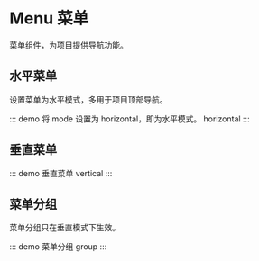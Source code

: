 # Menu 菜单

菜单组件，为项目提供导航功能。

## 水平菜单

设置菜单为水平模式，多用于项目顶部导航。

::: demo 将 mode 设置为 horizontal，即为水平模式。
horizontal
:::

## 垂直菜单

::: demo 垂直菜单
vertical
:::

## 菜单分组

菜单分组只在垂直模式下生效。

::: demo 菜单分组
group
:::
